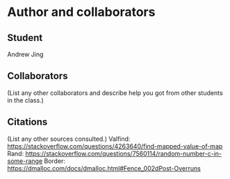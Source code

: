 Author and collaborators
========================

Student
-------
Andrew Jing


Collaborators
-------------
(List any other collaborators and describe help you got from other students
in the class.)


Citations
---------
(List any other sources consulted.)
Valfind: https://stackoverflow.com/questions/4263640/find-mapped-value-of-map
Rand: https://stackoverflow.com/questions/7560114/random-number-c-in-some-range
Border: https://dmalloc.com/docs/dmalloc.html#Fence_002dPost-Overruns